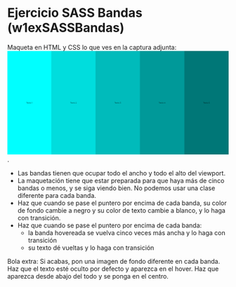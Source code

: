 # Ejercicio SASS Bandas (w1exSASSBandas)

Maqueta en HTML y CSS lo que ves en la captura adjunta: ![Bands](bands.png "Bands").

- Las bandas tienen que ocupar todo el ancho y todo el alto del viewport.
- La maquetación tiene que estar preparada para que haya más de cinco bandas o menos, y se siga viendo bien. No podemos usar una clase diferente para cada banda.
- Haz que cuando se pase el puntero por encima de cada banda, su color de fondo cambie a negro y su color de texto cambie a blanco, y lo haga con transición.
- Haz que cuando se pase el puntero por encima de cada banda:
  - la banda hovereada se vuelva cinco veces más ancha y lo haga con transición
  - su texto dé vueltas y lo haga con transición

Bola extra: Si acabas, pon una imagen de fondo diferente en cada banda. Haz que el texto esté oculto por defecto y aparezca en el hover. Haz que aparezca desde abajo del todo y se ponga en el centro.
